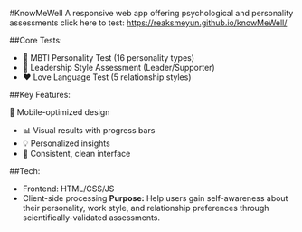 #KnowMeWell 
A responsive web app offering psychological and personality assessments
click here to test: https://reaksmeyun.github.io/knowMeWell/

##Core Tests: 

- 🧠 MBTI Personality Test (16 personality types)
- 🎯 Leadership Style Assessment (Leader/Supporter)
- ❤️ Love Language Test (5 relationship styles)

##Key Features:

📱 Mobile-optimized design
- 📊 Visual results with progress bars
- 💡 Personalized insights
- 🎨 Consistent, clean interface

##Tech:
- Frontend: HTML/CSS/JS
- Client-side processing
**Purpose:** Help users gain self-awareness about their personality, work style, and relationship preferences through scientifically-validated assessments.
